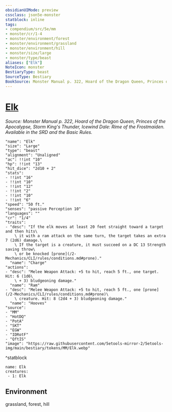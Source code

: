 ```yaml
---
obsidianUIMode: preview
cssclass: json5e-monster
statblock: inline
tags:
- compendium/src/5e/mm
- monster/cr/1-4
- monster/environment/forest
- monster/environment/grassland
- monster/environment/hill
- monster/size/large
- monster/type/beast
aliases: ["Elk"]
NoteIcon: monster
BestiaryType: beast
SourceType: Bestiary
BookSource: Monster Manual p. 322, Hoard of the Dragon Queen, Princes of the Apocalypse, Storm King's Thunder, Icewind Dale: Rime of the Frostmaiden. Available in the SRD and the Basic Rules.
---
```

# [Elk](2-Mechanics\CLI\bestiary\beast/elk.md)
*Source: Monster Manual p. 322, Hoard of the Dragon Queen, Princes of the Apocalypse, Storm King's Thunder, Icewind Dale: Rime of the Frostmaiden. Available in the SRD and the Basic Rules.*  

```statblock
"name": "Elk"
"size": "Large"
"type": "beast"
"alignment": "Unaligned"
"ac": !!int "10"
"hp": !!int "13"
"hit_dice": "2d10 + 2"
"stats":
- !!int "16"
- !!int "10"
- !!int "12"
- !!int "2"
- !!int "10"
- !!int "6"
"speed": "50 ft."
"senses": "passive Perception 10"
"languages": ""
"cr": "1/4"
"traits":
- "desc": "If the elk moves at least 20 feet straight toward a target and then hits\
    \ it with a ram attack on the same turn, the target takes an extra 7 (2d6) damage.\
    \ If the target is a creature, it must succeed on a DC 13 Strength saving throw\
    \ or be knocked [prone](/2-Mechanics/CLI/rules/conditions.md#prone)."
  "name": "Charge"
"actions":
- "desc": "Melee Weapon Attack: +5 to hit, reach 5 ft., one target. Hit: 6 (1d6\
    \ + 3) bludgeoning damage."
  "name": "Ram"
- "desc": "Melee Weapon Attack: +5 to hit, reach 5 ft., one [prone](/2-Mechanics/CLI/rules/conditions.md#prone)\
    \ creature. Hit: 8 (2d4 + 3) bludgeoning damage."
  "name": "Hooves"
"source":
- "MM"
- "HotDQ"
- "PotA"
- "SKT"
- "EGW"
- "IDRotF"
- "QftIS"
"image": "https://raw.githubusercontent.com/5etools-mirror-2/5etools-img/main/bestiary/tokens/MM/Elk.webp"
```
^statblock

```encounter-table
name: Elk
creatures:
 - 1: Elk
```

## Environment

grassland, forest, hill